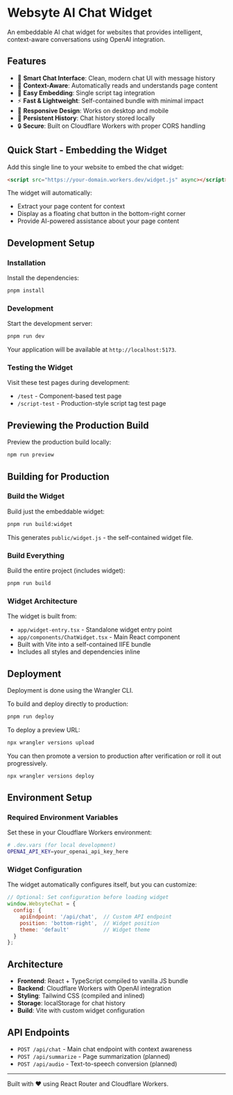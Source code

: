 # Websyte AI Chat Widget

An embeddable AI chat widget for websites that provides intelligent, context-aware conversations using OpenAI integration.

## Features

- 💬 **Smart Chat Interface**: Clean, modern chat UI with message history
- 🧠 **Context-Aware**: Automatically reads and understands page content
- 🎯 **Easy Embedding**: Single script tag integration
- ⚡️ **Fast & Lightweight**: Self-contained bundle with minimal impact
- 🎨 **Responsive Design**: Works on desktop and mobile
- 💾 **Persistent History**: Chat history stored locally
- 🔒 **Secure**: Built on Cloudflare Workers with proper CORS handling

## Quick Start - Embedding the Widget

Add this single line to your website to embed the chat widget:

```html
<script src="https://your-domain.workers.dev/widget.js" async></script>
```

The widget will automatically:
- Extract your page content for context
- Display as a floating chat button in the bottom-right corner
- Provide AI-powered assistance about your page content

## Development Setup

### Installation

Install the dependencies:

```bash
pnpm install
```

### Development

Start the development server:

```bash
pnpm run dev
```

Your application will be available at `http://localhost:5173`.

### Testing the Widget

Visit these test pages during development:
- `/test` - Component-based test page
- `/script-test` - Production-style script tag test page

## Previewing the Production Build

Preview the production build locally:

```bash
npm run preview
```

## Building for Production

### Build the Widget

Build just the embeddable widget:

```bash
pnpm run build:widget
```

This generates `public/widget.js` - the self-contained widget file.

### Build Everything

Build the entire project (includes widget):

```bash
pnpm run build
```

### Widget Architecture

The widget is built from:
- `app/widget-entry.tsx` - Standalone widget entry point
- `app/components/ChatWidget.tsx` - Main React component
- Built with Vite into a self-contained IIFE bundle
- Includes all styles and dependencies inline

## Deployment

Deployment is done using the Wrangler CLI.

To build and deploy directly to production:

```sh
pnpm run deploy
```

To deploy a preview URL:

```sh
npx wrangler versions upload
```

You can then promote a version to production after verification or roll it out progressively.

```sh
npx wrangler versions deploy
```

## Environment Setup

### Required Environment Variables

Set these in your Cloudflare Workers environment:

```bash
# .dev.vars (for local development)
OPENAI_API_KEY=your_openai_api_key_here
```

### Widget Configuration

The widget automatically configures itself, but you can customize:

```javascript
// Optional: Set configuration before loading widget
window.WebsyteChat = {
  config: {
    apiEndpoint: '/api/chat',  // Custom API endpoint
    position: 'bottom-right',  // Widget position
    theme: 'default'           // Widget theme
  }
};
```

## Architecture

- **Frontend**: React + TypeScript compiled to vanilla JS bundle
- **Backend**: Cloudflare Workers with OpenAI integration
- **Styling**: Tailwind CSS (compiled and inlined)
- **Storage**: localStorage for chat history
- **Build**: Vite with custom widget configuration

## API Endpoints

- `POST /api/chat` - Main chat endpoint with context awareness
- `POST /api/summarize` - Page summarization (planned)
- `POST /api/audio` - Text-to-speech conversion (planned)

---

Built with ❤️ using React Router and Cloudflare Workers.
